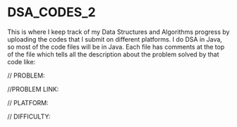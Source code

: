 # DSA_CODES_2
This is where I keep track of my Data Structures and Algorithms progress by uploading the codes that I submit on different platforms. 
I do DSA in Java, so most of the code files will be in Java.
Each file has comments at the top of the file which tells all the description about the problem solved by that code like: 

// PROBLEM: 


//PROBLEM LINK: 


// PLATFORM:


// DIFFICULTY: 
